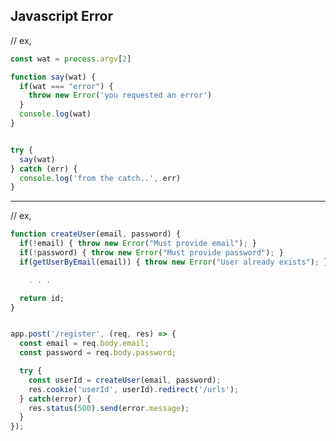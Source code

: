 Javascript Error
--------------



// ex,
```javascript
const wat = process.argv[2]

function say(wat) {
  if(wat === "error") {
    throw new Error('you requested an error')
  }
  console.log(wat)
}


try {
  say(wat)
} catch (err) {
  console.log('from the catch..', err)
}
```



------------



// ex,
```javascript
function createUser(email, password) {
  if(!email) { throw new Error("Must provide email"); }
  if(!password) { throw new Error("Must provide password"); }
  if(getUserByEmail(email)) { throw new Error("User already exists"); }

    . . .

  return id;
}


app.post('/register', (req, res) => {
  const email = req.body.email;
  const password = req.body.password;

  try {
    const userId = createUser(email, password);
    res.cookie('userId', userId).redirect('/urls');
  } catch(error) {
    res.status(500).send(error.message);
  }
});
```





































